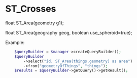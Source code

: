 # ST_Crosses

float ST_Area(geometry g1);

float ST_Area(geography geog, boolean use_spheroid=true);

Example:

```php
    $queryBuilder = $manager->createQueryBuilder();
    $queryBuilder
        ->select("id, ST_Area(things.geometry) as area")
        ->from("geometryOfThings", "things");
    $results = $queryBuilder->getQuery()->getResult();
```

